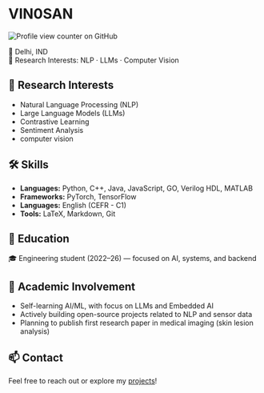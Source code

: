 # VIN0SAN
![Profile view counter on GitHub](https://komarev.com/ghpvc/?username=vin0san)

📍 Delhi, IND  
🧠 Research Interests: NLP · LLMs · Computer Vision

## 🔬 Research Interests

- Natural Language Processing (NLP)  
- Large Language Models (LLMs)  
- Contrastive Learning 
- Sentiment Analysis
- computer vision

## 🛠️ Skills

- **Languages:** Python, C++, Java, JavaScript, GO, Verilog HDL, MATLAB  
- **Frameworks:** PyTorch, TensorFlow  
- **Languages:**  English (CEFR - C1)  
- **Tools:** LaTeX, Markdown, Git

## 🧠 Education
🎓 Engineering student (2022–26) — focused on AI, systems, and backend

## 🔧 Academic Involvement

- Self-learning AI/ML, with focus on LLMs and Embedded AI  
- Actively building open-source projects related to NLP and sensor data  
- Planning to publish first research paper in medical imaging (skin lesion analysis)  

## 📫 Contact

Feel free to reach out or explore my [projects](https://github.com/vin0san)!
